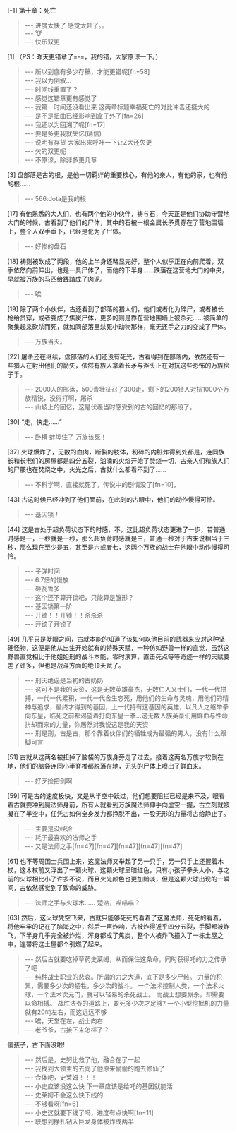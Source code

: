 
[-1] 第十章：死亡
>--- 进度太快了 感觉太赶了。。<br>
>--- 🐮<br>
>--- 快乐双更<br>

[1] （PS：昨天更错章了=-=，我的错，大家原谅一下。）
>--- 所以到底有多少存稿，才能更错呢[fn=58]<br>
>--- 我以为倒叙…<br>
>--- 时间线重置了？<br>
>--- 感觉这错章更有感觉了<br>
>--- 我第一时间还没看出来 这两章标题幸福死亡的对比冲击还挺大的<br>
>--- 是不是扭曲已经影响到盒子外了[fn=26]<br>
>--- 我还以为回溯了呢[fn=17]<br>
>--- 要是多更我就失忆(确信)<br>
>--- 说明有存货 大家出来呼吁一下让Z大还欠更<br>
>--- 欠的双更呢<br>
>--- 不原谅，除非多更几章<br>

[3] 盘部落是古的根，是他一切羁绊的重要核心，有他的亲人，有他的家，也有他的根……
>--- 566:dota是我的根<br>

[17] 有他熟悉的大人们，也有两个他的小伙伴，祷与石，今天正是他们协助守营地大门的时候，古看到了他们的尸体，其中的石被一根金属长矛贯穿在了营地围墙上，整个人双手垂下，已经是化为了尸体。
>--- 好惨的盘石<br>

[18] 祷则被砍成了两段，他的上半身还略显完好，整个人似乎正在向前爬着，双手依然向前伸出，也是一具尸体了，而他的下半身……跌落在这营地大门的中央，早就被万族的马匹给践踏成了肉泥。
>--- 唉<br>

[19] 除了两个小伙伴，古还看到了部落的猎人们，他们或者化为碎尸，或者被长枪给贯穿，或者变成了焦炭尸体，更多的则是靠在营地围墙上被杀死……被简单的聚集起来砍杀而死，就如同部落里杀死小动物那样，毫无还手之力的变成了尸体。
>--- 万族当灭。<br>

[22] 屠杀还在继续，盘部落的人们还没有死光，古看得到在部落内，依然还有一些猎人在射出他们的箭矢，依然有族人拿着长矛与斧头正在对抗这些恐怖的万族侩子手。
>--- 2000人的部落，500青壮征召了300走，剩下的200猎人对抗1000个万族精锐，没得打啊，屠杀<br>
>--- 山坡上的回忆，这是伏羲当时感受到的古的回忆的那段了。<br>

[30] “走，快走……”
>--- 卧槽 蚌埠住了 万族该死！<br>

[37] 火球爆炸了，无数的血肉，断裂的肢体，粉碎的内脏炸得到处都是，连同族长和长老们的房屋都是四分五裂，汹涌的火焰开始了焚烧一切，古亲人们和族人们的尸骸也在焚烧之中，火光之后，古就什么都看不到了……
>--- 不科学啊，直接就死了，传说中的剧情没了[fn=10]，<br>

[43] 古这时候已经冲到了他们面前，在此刻的古眼中，他们的动作慢得可怜。
>--- 基因锁！<br>

[44] 这是古处于超负荷状态下的时感，不，这比超负荷状态更进了一步，若普通时感是一，一秒就是一秒，那么超负荷时感就是三，普通一秒对于古来说相当于三秒，那么现在至少是五，甚至是六或者七，这两个万族的战士在他眼中动作慢得可怜。
>--- 子弹时间<br>
>--- 6.7倍的慢放<br>
>--- 砸瓦鲁多<br>
>--- 这个还不算开锁吧，只能算是雏形？<br>
>--- 基因锁第一阶<br>
>--- 开锁！！开锁！！杀杀杀<br>
>--- 开锁了开锁了<br>

[49] 几乎只是眨眼之间，古就本能的知道了该如何以他目前的武器来应对这种坚硬怪物，这便是他从出生开始就有的特殊天赋，一种仿如野兽一样的直觉，虽然这野兽直觉相比于他姐姐刑的战斗本能，零时演算，直击死点等等奇迹一样的天赋要差了许多，但也是战斗方面的绝顶天赋了。
>--- 刑天绝逼是当初的古奶奶<br>
>--- 这可不是我的天资，这是无数英雄豪杰，无数仁人义士们，一代一代拼搏，一代一代累积，一代一代舍生忘死，用他们的生命与灵魂，用他们的精神与追求，最终才得到的基因，上一代持有这基因的英雄，以凡人之躯举拳向东皇，临死之前都渴望着打向东皇一拳…这无数人族英豪们用鲜血与性命拼却而来的力量，你居然对我说这是我的天资<br>
>--- 刑是刑，古是古，那个靠着伙伴们的牺牲成为最强的男人，没有什么跟脚可言<br>

[51] 古就从这两名被扭掉了脑袋的万族身旁走了过去，接着这两名万族才软倒在地，他们的脑袋连同小半脊椎都脱落在地，无头的尸体上喷出了鲜血来。
>--- 好歹捡把剑啊<br>

[59] 可是古的速度极快，又是从半空中跃过，他们想要阻拦已经是来不及，眼看着古就要冲到魔法师身前，所有人就看到万族魔法师伸手向虚空一握，古立刻就被凝在了半空中，任凭古如何全身发力都挣脱不出，一股无形的力量将古给静止了。
>--- 主要是没经验<br>
>--- 耗子最喜欢的法师之手<br>
>--- 又是法师之手[fn=47][fn=47][fn=47][fn=47][fn=47]<br>

[61] 也不等周围士兵围上来，这魔法师又举起了另一只手，另一只手上还握着木杖，这木杖前又浮出了一颗火球，这颗火球呈暗红色，只有小孩子拳头大小，与之前的火球相比小了许多不说，而且火光颜色也更加黯淡，但是这颗火球出现的一瞬间，古依然感觉到了致命的威胁。
>--- 法师之手与火球术…… 楚浩，喵喵喵？<br>

[63] 然后，这火球凭空飞来，古就只能够死死的看着了这魔法师，死死的看着，将他牢牢的记在了脑海之中，然后一声炸响，古被炸得近乎四分五裂，手脚都被炸飞，下半身几乎完全被炸烂，浑身都成了焦炭，整个人被炸飞撞入了一栋土屋之中，连带将这土屋都个引燃了起来。
>--- 然后古就要吃掉草药史莱姆，从而保住这条命，同时获得吒的力之传承了吧<br>
>--- 纯种战士职业的悲哀。所谓的力之大道，底下是多少尸骸。
力量的积累，需要多少次的牺牲，多少次的战斗。
一个法术控制人类，一个法术火球，一个法术次元门，就可以轻易的杀死战士。
而战士想要厮杀，却需要以命相搏。
战胜法爷的道路上，要死多少次才足够?
一个小型挖掘机的力量就有20吨左右，而这远远不够<br>
>--- 唉，天堂在左，战士向右<br>
>--- 老爷爷，古接下来怎样了？

傻孩子，古下面没啦!<br>
>--- 然后是，史努比救了他，融合在了一起<br>
>--- 我找到大领主的去向了他原来偷偷的跑去修仙了<br>
>--- 合体吧，史莱姆！！！<br>
>--- 小史应该没这么快    下一章应该是给吒的基因就能活<br>
>--- 史莱姆不会这么快下线的<br>
>--- 不够看呀[fn=6]<br>
>--- 小史这就要下线了吗，进度有点快啊[fn=11]<br>
>--- 联想到挣扎钻入巨龙身体被炸成两半<br>
